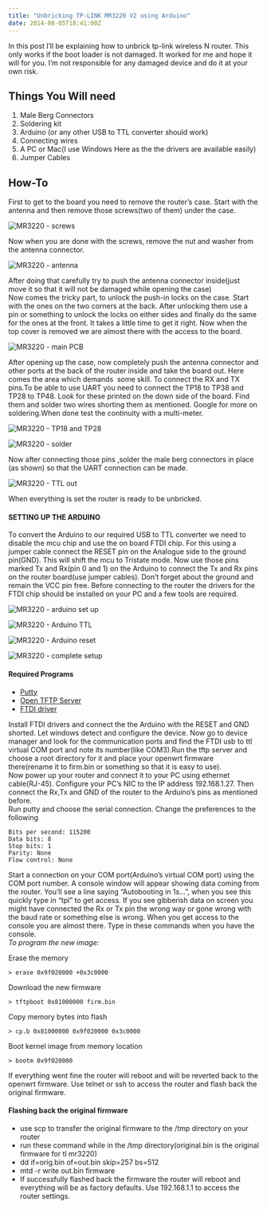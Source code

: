 ```yaml
---
title: "Unbricking TP-LINK MR3220 V2 using Arduino"
date: 2014-08-05T18:41:00Z
---
```


In this post I’ll be explaining how to unbrick tp-link wireless N router. This only works if the boot loader is not damaged. It worked for me and hope it will for you. I’m not responsible for any damaged device and do it at your own risk.

## Things You Will need

1. Male Berg Connectors
2. Soldering kit
3. Arduino (or any other USB to TTL converter should work)
4. Connecting wires
5. A PC or Mac(I use Windows Here as the the drivers are available easily)
6. Jumper Cables

## How-To

First to get to the board you need to remove the router’s case. Start with the antenna and then remove those screws(two of them) under the case.

![MR3220 - screws](https://1.bp.blogspot.com/-pXRyP1xAgRM/U-EDIEkM4SI/AAAAAAAAAE0/I6YwvZFRfn0/s1600/screws.JPG.png)

Now when you are done with the screws, remove the nut and washer from the antenna connector.

![MR3220 - antenna](https://4.bp.blogspot.com/-1iyrjcCEuOA/U-EIMQ6f3VI/AAAAAAAAAFE/fwycZqwXG5I/s1600/antenna+nut.png)

After doing that carefully try to push the antenna connector inside(just move it so that it will not be damaged while opening the case)  
 Now comes the tricky part, to unlock the push-in locks on the case. Start with the ones on the two corners at the back. After unlocking them use a pin or something to unlock the locks on either sides and finally do the same for the ones at the front. It takes a little time to get it right. Now when the top cover is removed we are almost there with the access to the board.

![MR3220 - main PCB](https://3.bp.blogspot.com/-PD0zvA-DBg8/U-EN71VUUzI/AAAAAAAAAFU/gpcatkARAcM/s1600/topopen.JPG)

After opening up the case, now completely push the antenna connector and other ports at the back of the router inside and take the board out. Here comes the area which demands  some skill. To connect the RX and TX pins.To be able to use UART you need to connect the TP18 to TP38 and TP28 to TP48. Look for these printed on the down side of the board. Find them and solder two wires shorting them as mentioned. Google for more on soldering.When done test the continuity with a multi-meter.

![MR3220 - TP18 and TP28](https://1.bp.blogspot.com/-bAYWNDqUPiQ/U-EUWWIqHzI/AAAAAAAAAFk/z4qsOFmlm0U/s1600/DSCF6435.JPG)

![MR3220 - solder](https://2.bp.blogspot.com/-A_7IecL5RTE/U-EUWaBZixI/AAAAAAAAAFo/QW8AZjfGTZI/s1600/DSCF6436.JPG)

Now after connecting those pins ,solder the male berg connectors in place (as shown) so that the UART connection can be made.

![MR3220 - TTL out](https://1.bp.blogspot.com/_WRAETRKJP_o/TPT0IIhgmdI/AAAAAAAAAB0/TV6o4iFsZ2Y/s1600/162558526.jpg)

When everything is set the router is ready to be unbricked.

#### SETTING UP THE ARDUINO

To convert the Arduino to our required USB to TTL converter we need to disable the mcu chip and use the on board FTDI chip. For this using a jumper cable connect the RESET pin on the Analogue side to the ground pin(GND). This will shift the mcu to Tristate mode. Now use those pins marked Tx and Rx(pin 0 and 1) on the Arduino to connect the Tx and Rx pins on the router board(use jumper cables). Don’t forget about the ground and remain the VCC pin free. Before connecting to the router the drivers for the FTDI chip should be installed on your PC and a few tools are required.

![MR3220 - arduino set up](https://3.bp.blogspot.com/-j-1s6l6jQDk/U-Ej5gMmAFI/AAAAAAAAAGI/qEYyLmWtEXU/s1600/DSCF6453.JPG)

![MR3220 - Arduino TTL](https://1.bp.blogspot.com/-qgLEzL3mVPo/U-Ej5WCqrvI/AAAAAAAAAGE/YM7ZMdBaMAI/s1600/DSCF6452.JPG)

![MR3220 - Arduino reset](https://3.bp.blogspot.com/-TQvvVYogMFM/U-Ej4W9JgCI/AAAAAAAAAF8/hu8FYOyKa1E/s1600/DSCF6451.JPG)

![MR3220 - complete setup](https://1.bp.blogspot.com/-D0Gy2WMBUnA/U-EkNQMPFPI/AAAAAAAAAGU/ow3cPoD5Rtc/s1600/DSCF6442.JPG)

#### Required Programs

- [Putty](http://www.chiark.greenend.org.uk/~sgtatham/putty/download.html)
- [Open TFTP Server](https://sourceforge.net/projects/tftp-server/)
- [FTDI driver](http://www.ftdichip.com/FTDrivers.htm)

Install FTDI drivers and connect the the Arduino with the RESET and GND shorted. Let windows detect and configure the device. Now go to device manager and look for the communication ports and find the FTDI usb to ttl virtual COM port and note its number(like COM3).Run the tftp server and choose a root directory for it and place your openwrt firmware there(rename it to firm.bin or something so that it is easy to use).  
 Now power up your router and connect it to your PC using ethernet cable(RJ-45). Configure your PC’s NIC to the IP address 192.168.1.27. Then connect the Rx,Tx and GND of the router to the Arduino’s pins as mentioned before.  
 Run putty and choose the serial connection. Change the preferences to the following

```
Bits per second: 115200
Data bits: 8
Stop bits: 1 
Parity: None 
Flow control: None
```

Start a connection on your COM port(Arduino’s virtual COM port) using the COM port number. A console window will appear showing data coming from the router. You’ll see a line saying “Autobooting in 1s…”, when you see this quickly type in “tpl” to get access. If you see gibberish data on screen you might have connected the Rx or Tx pin the wrong way or gone wrong with the baud rate or something else is wrong. When you get access to the console you are almost there. Type in these commands when you have the console.  
*To program the new image:*

Erase the memory

```
> erase 0x9f020000 +0x3c0000  
```

Download the new firmware

```
> tftpboot 0x81000000 firm.bin 
```

Copy memory bytes into flash

```
> cp.b 0x81000000 0x9f020000 0x3c0000 
```

Boot kernel image from memory location

```
> bootm 0x9f020000
```

If everything went fine the router will reboot and will be reverted back to the openwrt firmware. Use telnet or ssh to access the router and flash back the original firmware.

#### Flashing back the original firmware

- use scp to transfer the original firmware to the /tmp directory on your router
- run these command while in the /tmp directory(original.bin is the original firmware for tl mr3220)
- dd if=orig.bin of=out.bin skip=257 bs=512
- mtd -r write out.bin firmware
- If successfully flashed back the firmware the router will reboot and everything will be as factory defaults. Use 192.168.1.1 to access the router settings.




